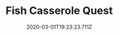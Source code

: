 ---
templateKey: blog-post
featuredpost: false
date: 2020-03-01T19:23:23.711Z
featuredimage: /img/quest_bg4.png
imgBg: quest_bg4
title: Fish Casserole Quest
description: Jodi swung by the farm to ask you to dinner at 700 PM. Her only request was that you bring a Largemouth Bass for her fish casserole.
reward: 1 Heart Jodi
tags:
  - Event
  - Jodi 4 Hearts
  - Farm
  - 6am - 930am
  - Monday
  - Jodi
  - Largemouth Bass
  - 7pm
  - quest
---
